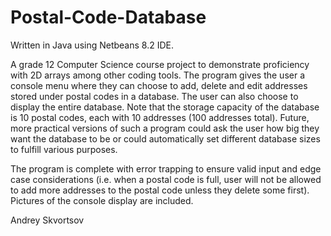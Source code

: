 # Postal-Code-Database

Written in Java using Netbeans 8.2 IDE.

A grade 12 Computer Science course project to demonstrate proficiency with 2D arrays among other coding tools.
The program gives the user a console menu where they can choose to add, delete and edit addresses stored under postal codes in a database. The user can also choose to display the entire database. Note that the storage capacity of the database is 10 postal codes, each with 10 addresses (100 addresses total). Future, more practical versions of such a program could ask the user how big they want the database to be or could automatically set different database sizes to fulfill various purposes.

The program is complete with error trapping to ensure valid input and edge case considerations (i.e. when a postal code is full, user will not be allowed to add more addresses to the postal code unless they delete some first). Pictures of the console display are included.

Andrey Skvortsov
